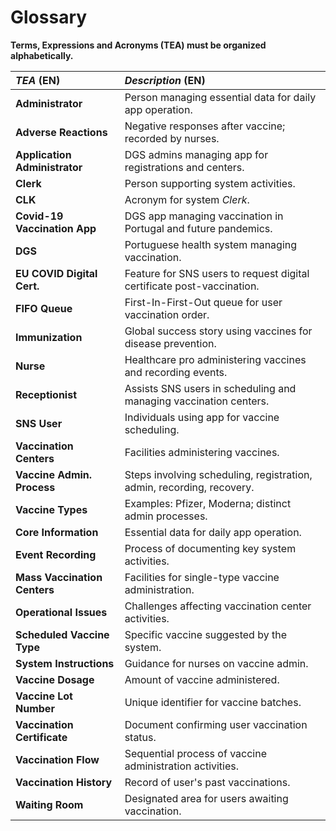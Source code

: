 # Glossary

**Terms, Expressions and Acronyms (TEA) must be organized alphabetically.**

| **_TEA_** (EN)  |  **_Description_** (EN)                                           |                                       
|:------------------------|:--------------------------------------------|
| **Administrator** | Person managing essential data for daily app operation. |
| **Adverse Reactions** | Negative responses after vaccine; recorded by nurses. |
| **Application Administrator** | DGS admins managing app for registrations and centers. |
| **Clerk** | Person supporting system activities. |
| **CLK** | Acronym for system _Clerk_.|
| **Covid-19 Vaccination App** | DGS app managing vaccination in Portugal and future pandemics.|
| **DGS** | Portuguese health system managing vaccination. |
| **EU COVID Digital Cert.** | Feature for SNS users to request digital certificate post-vaccination. |
| **FIFO Queue** | First-In-First-Out queue for user vaccination order. |
| **Immunization** | Global success story using vaccines for disease prevention. |
| **Nurse** | Healthcare pro administering vaccines and recording events. |
| **Receptionist** | Assists SNS users in scheduling and managing vaccination centers. |
| **SNS User** | Individuals using app for vaccine scheduling. |
| **Vaccination Centers** | Facilities administering vaccines. |
| **Vaccine Admin. Process** | Steps involving scheduling, registration, admin, recording, recovery. |
| **Vaccine Types** | Examples: Pfizer, Moderna; distinct admin processes. |
| **Core Information** | Essential data for daily app operation. |
| **Event Recording** | Process of documenting key system activities. |
| **Mass Vaccination Centers** | Facilities for single-type vaccine administration. |
| **Operational Issues** | Challenges affecting vaccination center activities. |
| **Scheduled Vaccine Type** | Specific vaccine suggested by the system. |
| **System Instructions** | Guidance for nurses on vaccine admin. |
| **Vaccine Dosage** | Amount of vaccine administered. |
| **Vaccine Lot Number** | Unique identifier for vaccine batches. |
| **Vaccination Certificate** | Document confirming user vaccination status. |
| **Vaccination Flow** | Sequential process of vaccine administration activities. |
| **Vaccination History** | Record of user's past vaccinations. |
| **Waiting Room** | Designated area for users awaiting vaccination. |









